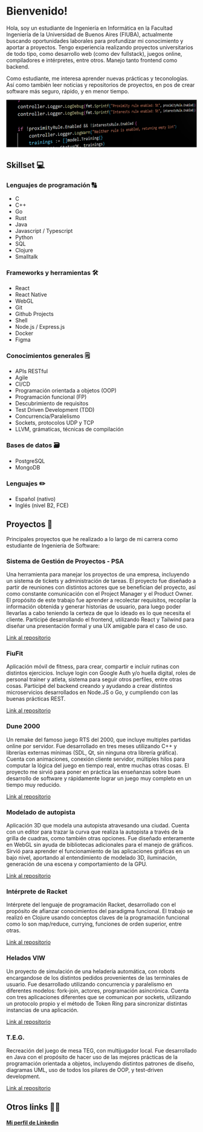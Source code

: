 # Bienvenido!

Hola, soy un estudiante de Ingeniería en Informática en la Facultad Ingeniería de la Universidad de Buenos Aires (FIUBA), actualmente buscando oportunidades laborales para profundizar mi conocimiento y aportar a proyectos. Tengo experiencia realizando proyectos universitarios de todo tipo, como desarrollo web (como dev fullstack), juegos online, compiladores e intérpretes, entre otros. Manejo tanto frontend como backend.

Como estudiante, me interesa aprender nuevas prácticas y teconologías. Así como también leer noticias y repositorios de proyectos, en pos de crear software más seguro, rápido, y en menor tiempo.

![Banner](https://github.com/jm-velazquez/jm-velazquez/blob/main/Github%20banner.png)

## Skillset 💻

### Lenguajes de programación 🔠
  - C
  - C++
  - Go
  - Rust
  - Java
  - Javascript / Typescript
  - Python
  - SQL
  - Clojure
  - Smalltalk
### Frameworks y herramientas 🛠️
  - React
  - React Native
  - WebGL
  - Git
  - Github Projects
  - Shell
  - Node.js / Express.js
  - Docker
  - Figma

### Conocimientos generales 🗒️
 - APIs RESTful
 - Agile
 - CI/CD
 - Programación orientada a objetos (OOP)
 - Programación funcional (FP)
 - Descubrimiento de requisitos
 - Test Driven Development (TDD)
 - Concurrencia/Paralelismo
 - Sockets, protocolos UDP y TCP
 - LLVM, grámaticas, técnicas de compilación

### Bases de datos 🗃️ 
  - PostgreSQL
  - MongoDB

### Lenguajes ✏️
  - Español (nativo)
  - Inglés (nivel B2, FCE)

## Proyectos 🚀

Principales proyectos que he realizado a lo largo de mi carrera como estudiante de Ingeniería de Software:

### Sistema de Gestión de Proyectos - PSA
Una herramienta para manejar los proyectos de una empresa, incluyendo un sistema de tickets y administración de tareas. El proyecto fue diseñado a partir de reuniones con distintos actores que se benefician del proyecto, así como constante comunicación con el Project Manager y el Product Owner. El propósito de este trabajo fue aprender a recolectar requisitos, recopilar la información obtenida y generar historias de usuario, para luego poder llevarlas a cabo teniendo la certeza de que lo ideado es lo que necesita el cliente. Participé desarrollando el frontend, utilizando React y Tailwind para diseñar una presentación formal y una UX amigable para el caso de uso.

[Link al repositorio](https://github.com/MatiasPriano/Sistema-De-Gestion-Front)

### FiuFit
Aplicación móvil de fitness, para crear, compartir e incluir rutinas con distintos ejercicios. Incluye login con Google Auth y/o huella digital, roles de personal trainer y atleta, sistema para seguir otros perfiles, entre otras cosas. Participé del backend creando y ayudando a crear distintos microservicios desarrollados en Node.JS o Go, y cumpliendo con las buenas prácticas REST.

[Link al repositorio](https://github.com/T2-1c2023)

### Dune 2000
Un remake del famoso juego RTS del 2000, que incluye multiples partidas online por servidor. Fue desarrollado en tres meses utilizando C++ y librerías externas mínimas (SDL, Qt, sin ninguna otra librería gráfica). Cuenta con animaciones, conexión cliente servidor, múltiples hilos para computar la lógica del juego en tiempo real, entre muchas otras cosas. El proyecto me sirvió para poner en práctica las enseñanzas sobre buen desarrollo de software y rápidamente lograr un juego muy completo en un tiempo muy reducido.

[Link al repositorio](https://github.com/LGhosn/Dune-Taller-de-Programacion-FIUBA)

### Modelado de autopista
Aplicación 3D que modela una autopista atravesando una ciudad. Cuenta con un editor para trazar la curva que realiza la autopista a través de la grilla de cuadras, como también otras opciones. Fue diseñado enteramente en WebGL sin ayuda de bibliotecas adicionales para el manejo de gráficos. Sirvió para aprender el funcionamiento de las aplicaciones gráficas en un bajo nivel, aportando al entendimiento de modelado 3D, iluminación, generación de una escena y comportamiento de la GPU.

[Link al repositorio](https://github.com/jm-velazquez/tp-sistemas-graficos)

### Intérprete de Racket
Intérprete del lenguaje de programación Racket, desarrollado con el propósito de afianzar conocimientos del paradigma funcional. El trabajo se realizó en Clojure usando conceptos claves de la programación funcional como lo son map/reduce, currying, funciones de orden superior, entre otras.

[Link al repositorio](https://github.com/jm-velazquez/racket-interpreter)

### Helados VIW
Un proyecto de simulación de una heladería automática, con robots encargandose de los distintos pedidos provenientes de las terminales de usuario. Fue desarrollado utilizando concurrencia y paralelismo en diferentes modelos: fork-join, actores, programación asincrónica. Cuenta con tres aplicaciones diferentes que se comunican por sockets, utilizando un protocolo propio y el método de Token Ring para sincronizar distintas instancias de una aplicación.

[Link al repositorio](https://github.com/concurrentes-fiuba/2024-1c-tp2-helados-viw)

### T.E.G.
Recreación del juego de mesa TEG, con multijugador local. Fue desarrollado en Java con el propósito de hacer uso de las mejores prácticas de la programación orientada a objetos, incluyendo distintos patrones de diseño, diagramas UML, uso de todos los pilares de OOP, y test-driven development.

[Link al repositorio](https://github.com/alejo-marino/algo3_tp2)

## Otros links ⛓️‍💥
#### [Mi perfil de Linkedin](https://www.linkedin.com/in/joaqu%C3%ADn-velazquez-231169276/)
